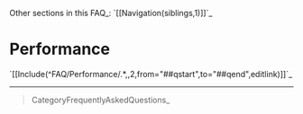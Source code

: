 Other sections in this FAQ\_: \`[[Navigation(siblings,1)]]\`\_

Performance
===========

\`[[Include(\^FAQ/Performance/.\*,,2,from="\#\#qstart",to="\#\#qend",editlink)]]\`\_

* * * * *

> CategoryFrequentlyAskedQuestions\_
